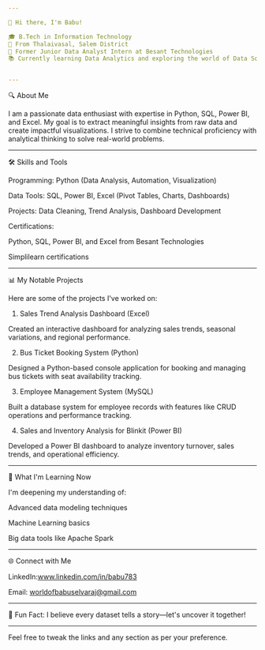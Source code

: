 ```yaml
---

👋 Hi there, I'm Babu!

🎓 B.Tech in Information Technology
📍 From Thalaivasal, Salem District
💼 Former Junior Data Analyst Intern at Besant Technologies
📚 Currently learning Data Analytics and exploring the world of Data Science


---
```


🔍 About Me

I am a passionate data enthusiast with expertise in Python, SQL, Power BI, and Excel. My goal is to extract meaningful insights from raw data and create impactful visualizations. I strive to combine technical proficiency with analytical thinking to solve real-world problems.


---

🛠 Skills and Tools

Programming: Python (Data Analysis, Automation, Visualization)

Data Tools: SQL, Power BI, Excel (Pivot Tables, Charts, Dashboards)

Projects: Data Cleaning, Trend Analysis, Dashboard Development

Certifications:

Python, SQL, Power BI, and Excel from Besant Technologies

Simplilearn certifications




---

📊 My Notable Projects

Here are some of the projects I've worked on:

1. Sales Trend Analysis Dashboard (Excel)

Created an interactive dashboard for analyzing sales trends, seasonal variations, and regional performance.



2. Bus Ticket Booking System (Python)

Designed a Python-based console application for booking and managing bus tickets with seat availability tracking.



3. Employee Management System (MySQL)

Built a database system for employee records with features like CRUD operations and performance tracking.



4. Sales and Inventory Analysis for Blinkit (Power BI)

Developed a Power BI dashboard to analyze inventory turnover, sales trends, and operational efficiency.





---

🌱 What I'm Learning Now

I'm deepening my understanding of:

Advanced data modeling techniques

Machine Learning basics

Big data tools like Apache Spark



---

🌐 Connect with Me

LinkedIn:www.linkedin.com/in/babu783

Email: worldofbabuselvaraj@gmail.com



---

🌟 Fun Fact: I believe every dataset tells a story—let's uncover it together!


---

Feel free to tweak the links and any section as per your preference.

